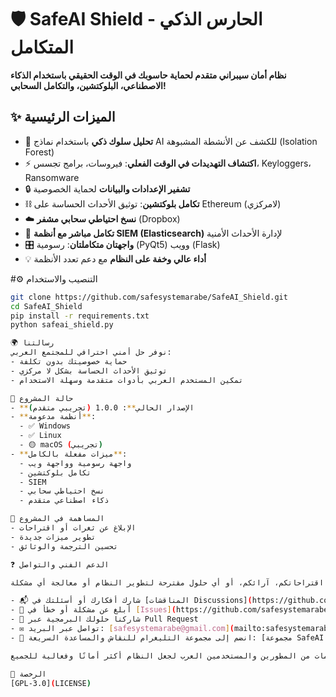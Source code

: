 # 🛡️ SafeAI Shield - الحارس الذكي المتكامل

**نظام أمان سيبراني متقدم لحماية حاسوبك في الوقت الحقيقي باستخدام الذكاء الاصطناعي، البلوكتشين، والتكامل السحابي!**

## ✨ الميزات الرئيسية
- 🧠 **تحليل سلوك ذكي** باستخدام نماذج AI للكشف عن الأنشطة المشبوهة (Isolation Forest)
- ⚡ **اكتشاف التهديدات في الوقت الفعلي**: فيروسات، برامج تجسس، Keyloggers، Ransomware
- 🔒 **تشفير الإعدادات والبيانات** لحماية الخصوصية
- ⛓ **تكامل بلوكتشين**: توثيق الأحداث الحساسة على Ethereum (لامركزي)
- ☁️ **نسخ احتياطي سحابي مشفر** (Dropbox)
- 🔎 **تكامل مباشر مع أنظمة SIEM (Elasticsearch)** لإدارة الأحداث الأمنية
- 🎛 **واجهتان متكاملتان**: رسومية (PyQt5) وويب (Flask)
- 💡 **أداء عالي وخفة على النظام** مع دعم تعدد الأنظمة

#⚙️ التنصيب والاستخدام
```bash
git clone https://github.com/safesystemarabe/SafeAI_Shield.git
cd SafeAI_Shield
pip install -r requirements.txt
python safeai_shield.py

🌍 رسالتنا
نوفر حل أمني احترافي للمجتمع العربي:
- حماية خصوصيتك بدون تكلفة
- توثيق الأحداث الحساسة بشكل لا مركزي
- تمكين المستخدم العربي بأدوات متقدمة وسهلة الاستخدام

🚦 حالة المشروع
- **الإصدار الحالي**: 1.0.0 (تجريبي متقدم)
- **أنظمة مدعومة**:  
  - ✅ Windows  
  - ✅ Linux  
  - 🟡 macOS (تجريبي)
- **ميزات مفعلة بالكامل**:  
  - واجهة رسومية وواجهة ويب  
  - تكامل بلوكتشين  
  - SIEM  
  - نسخ احتياطي سحابي  
  - ذكاء اصطناعي متقدم

🤝 المساهمة في المشروع
- الإبلاغ عن ثغرات أو اقتراحات
- تطوير ميزات جديدة
- تحسين الترجمة والوثائق

❓ الدعم الفني والتواصل

يسعدنا تلقي اقتراحاتكم، آرائكم، أو أي حلول مقترحة لتطوير النظام أو معالجة أي مشكلة:

- 📬 شارك أفكارك أو أسئلتك في [المناقشات Discussions](https://github.com/safesystemarabe/SafeAI_Shield/discussions)
- 🐞 أبلغ عن مشكلة أو خطأ في [Issues](https://github.com/safesystemarabe/SafeAI_Shield/issues)
- 🤝 شاركنا حلولك البرمجية عبر Pull Request
- ✉️ تواصل عبر البريد: [safesystemarabe@gmail.com](mailto:safesystemarabe@gmail.com)
- 💬 انضم إلى مجموعة التليغرام للنقاش والمساعدة السريعة: [مجموعة SafeAI Shield على Telegram](https://t.me/+7_l1XAL87eM1MjJk)

نرحب بجميع المساهمات من المطورين والمستخدمين العرب لجعل النظام أكثر أمانًا وفعالية للجميع.

📜 الرخصة
[GPL-3.0](LICENSE)
